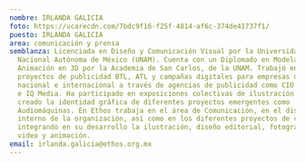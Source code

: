 ```yaml
---
nombre: IRLANDA GALICIA
foto: https://ucarecdn.com/7bdc9f16-f25f-4814-af6c-374de41737f1/
puesto: IRLANDA GALICIA
area: comunicación y prensa
semblanza: Licenciada en Diseño y Comunicación Visual por la Universidad
  Nacional Autónoma de México (UNAM). Cuenta con un Diplomado en Modelado y
  Animación en 3D por la Academia de San Carlos, de la UNAM. Trabajó en diversos
  proyectos de publicidad BTL, ATL y campañas digitales para empresas de talla
  nacional e internacional a través de agencias de publicidad como CIO Marketing
  e IQ Media. Ha participado en exposiciones colectivas de ilustración y ha
  creado la identidad gráfica de diferentes proyectos emergentes como
  Audiomáquinas. En Ethos trabaja en el área de Comunicación, en el diseño
  interno de la organización, así como en los diferentes proyectos de cada área,
  integrando en su desarrollo la ilustración, diseño editorial, fotografía,
  video y animación.
email: irlanda.galicia@ethos.org.mx
---
```

